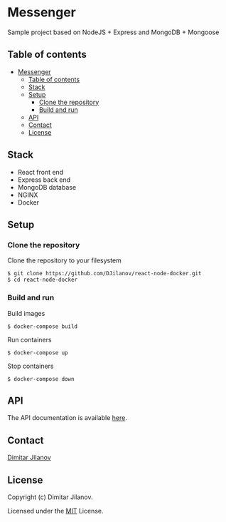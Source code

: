 # Messenger

Sample project based on
NodeJS + Express and MongoDB + Mongoose

## Table of contents

- [Messenger](#Messenger)
  - [Table of contents](#table-of-contents)
  - [Stack](#stack)
  - [Setup](#setup)
    - [Clone the repository](#clone-the-repository)
    - [Build and run](#build-and-run)
  - [API](#api)
  - [Contact](#contact)
  - [License](#license)

## Stack

- React front end
- Express back end
- MongoDB database
- NGINX
- Docker

## Setup

### Clone the repository

Clone the repository to your filesystem

```
$ git clone https://github.com/DJilanov/react-node-docker.git
$ cd react-node-docker
```

### Build and run

Build images

```
$ docker-compose build
```

Run containers

```
$ docker-compose up
```

Stop containers

```
$ docker-compose down
```

## API

The API documentation is available [here](API.md).

## Contact

[Dimitar Jilanov](http://engineering.jilanov.com)

## License

Copyright (c) Dimitar Jilanov.

Licensed under the [MIT](LICENSE) License.

